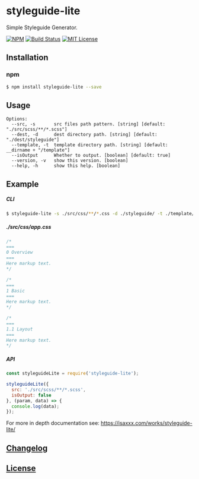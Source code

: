 # styleguide-lite

Simple Styleguide Generator.

[![NPM](https://nodei.co/npm/styleguide-lite.png)](https://nodei.co/npm/styleguide-lite/)
[![Build Status](https://travis-ci.org/isaxxx/styleguide-lite.svg?branch=master)](https://travis-ci.org/isaxxx/styleguide-lite)
[![MIT License](http://img.shields.io/badge/license-MIT-blue.svg?style=flat)](LICENSE)

## Installation

### npm

```bash
$ npm install styleguide-lite --save
```

## Usage

```
Options:
  --src, -s       src files path pattern. [string] [default: "./src/scss/**/*.scss"]
  --dest, -d      dest directory path. [string] [default: "./dest/styleguide"]
  --template, -t  template directory path. [string] [default: __dirname + "/template"]
  --isOutput      Whether to output. [boolean] [default: true]
  --version, -v   show this version. [boolean]
  --help, -h      show this help. [boolean]
```



## Example

##### CLI

```bash
$ styleguide-lite -s ./src/css/**/*.css -d ./styleguide/ -t ./template/
```

##### ./src/css/app.css

```css
/*
===
0 Overview
===
Here markup text.
*/

/*
===
1 Basic
===
Here markup text.
*/

/*
===
1.1 Layout
===
Here markup text.
*/
```

##### API

```js
const styleguideLite = require('styleguide-lite');

styleguideLite({
  src: './src/scss/**/*.scss',
  isOutput: false
}, (param, data) => {
  console.log(data);
});
```

For more in depth documentation see: https://isaxxx.com/works/styleguide-lite/

## [Changelog](CHANGELOG.md)

## [License](LICENSE)

